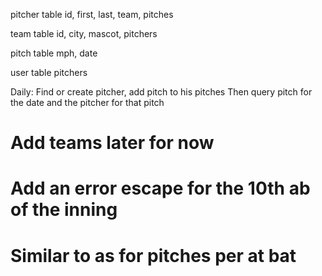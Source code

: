 pitcher table
  id, first, last, team, pitches

team table
  id, city, mascot, pitchers

pitch table
  mph, date

user table
  pitchers

Daily: Find or create pitcher, add pitch to his pitches
Then query pitch for the date and the pitcher for that pitch

# Add teams later for now
# Add an error escape for the 10th ab of the inning
# Similar to as for pitches per at bat